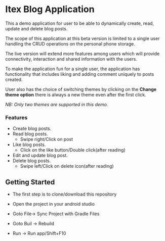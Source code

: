 # Itex Blog Application

This a demo application for user to be able to dynamically create, read, update and delete blog posts.

The scope of this application at this beta version is limited to a single user handling the CRUD operations on the personal phone storage.

The live version will extend more features among users which will provide connectivity, interaction and shared information with the users.

To make the application fun for a single user, the application has functionality that includes liking and adding comment uniquely to posts created. 

User also has the choice of switching themes by clicking on the **Change theme option** there is always a new theme even after the first click.

*NB: Only two themes are supported in this demo.*

### Features
- Create blog posts.
- Read blog posts.
    - Swipe right/Click on post
- Like blog posts.
    - Click on the like button/Double click(after reading)
- Edit and update blog post.
- Delete blog posts.
    - Swipe left/Click on delete icon(after reading)

## Getting Started

- The first step is to clone/download this repository

- Open the project in your android studio

- Goto File-> Sync Project with Gradle Files

- Goto Buil -> Rebuild

- Run -> Run app/Shift+F10